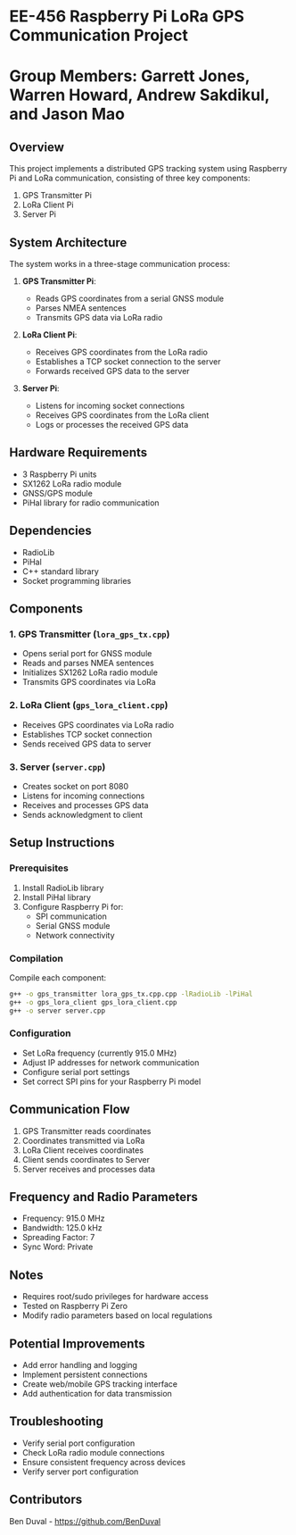 # EE-456 Raspberry Pi LoRa GPS Communication Project 

# Group Members: Garrett Jones, Warren Howard, Andrew Sakdikul, and Jason Mao

## Overview
This project implements a distributed GPS tracking system using Raspberry Pi and LoRa communication, consisting of three key components:
1. GPS Transmitter Pi
2. LoRa Client Pi
3. Server Pi

## System Architecture
The system works in a three-stage communication process:
1. **GPS Transmitter Pi**: 
   - Reads GPS coordinates from a serial GNSS module
   - Parses NMEA sentences
   - Transmits GPS data via LoRa radio

2. **LoRa Client Pi**:
   - Receives GPS coordinates from the LoRa radio
   - Establishes a TCP socket connection to the server
   - Forwards received GPS data to the server

3. **Server Pi**:
   - Listens for incoming socket connections
   - Receives GPS coordinates from the LoRa client
   - Logs or processes the received GPS data

## Hardware Requirements
- 3 Raspberry Pi units
- SX1262 LoRa radio module
- GNSS/GPS module
- PiHal library for radio communication

## Dependencies
- RadioLib
- PiHal
- C++ standard library
- Socket programming libraries

## Components

### 1. GPS Transmitter (`lora_gps_tx.cpp`)
- Opens serial port for GNSS module
- Reads and parses NMEA sentences
- Initializes SX1262 LoRa radio module
- Transmits GPS coordinates via LoRa

### 2. LoRa Client (`gps_lora_client.cpp`)
- Receives GPS coordinates via LoRa radio
- Establishes TCP socket connection
- Sends received GPS data to server

### 3. Server (`server.cpp`)
- Creates socket on port 8080
- Listens for incoming connections
- Receives and processes GPS data
- Sends acknowledgment to client

## Setup Instructions

### Prerequisites
1. Install RadioLib library
2. Install PiHal library
3. Configure Raspberry Pi for:
   - SPI communication
   - Serial GNSS module
   - Network connectivity

### Compilation
Compile each component:
```bash
g++ -o gps_transmitter lora_gps_tx.cpp.cpp -lRadioLib -lPiHal
g++ -o gps_lora_client gps_lora_client.cpp
g++ -o server server.cpp
```

### Configuration
- Set LoRa frequency (currently 915.0 MHz)
- Adjust IP addresses for network communication
- Configure serial port settings
- Set correct SPI pins for your Raspberry Pi model

## Communication Flow
1. GPS Transmitter reads coordinates
2. Coordinates transmitted via LoRa
3. LoRa Client receives coordinates
4. Client sends coordinates to Server
5. Server receives and processes data

## Frequency and Radio Parameters
- Frequency: 915.0 MHz
- Bandwidth: 125.0 kHz
- Spreading Factor: 7
- Sync Word: Private

## Notes
- Requires root/sudo privileges for hardware access
- Tested on Raspberry Pi Zero
- Modify radio parameters based on local regulations

## Potential Improvements
- Add error handling and logging
- Implement persistent connections
- Create web/mobile GPS tracking interface
- Add authentication for data transmission

## Troubleshooting
- Verify serial port configuration
- Check LoRa radio module connections
- Ensure consistent frequency across devices
- Verify server port configuration
  
## Contributors
Ben Duval - https://github.com/BenDuval
